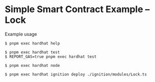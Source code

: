 # Simple Smart Contract Example – Lock

Example usage
```console
$ pnpm exec hardhat help

$ pnpm exec hardhat test
$ REPORT_GAS=true pnpm exec hardhat test

$ pnpm exec hardhat node

$ pnpm exec hardhat ignition deploy ./ignition/modules/Lock.ts
```
